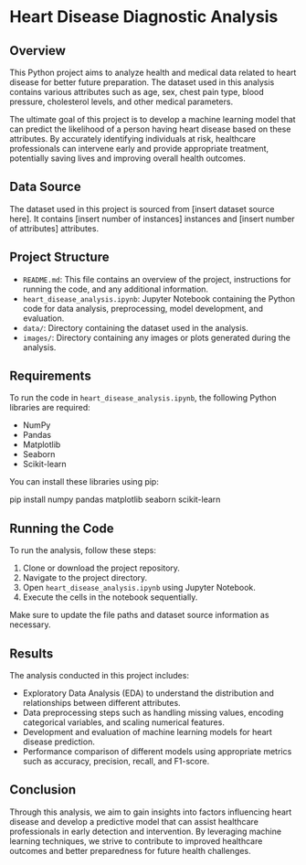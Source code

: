 # Heart Disease Diagnostic Analysis

## Overview

This Python project aims to analyze health and medical data related to heart disease for better future preparation. The dataset used in this analysis contains various attributes such as age, sex, chest pain type, blood pressure, cholesterol levels, and other medical parameters.

The ultimate goal of this project is to develop a machine learning model that can predict the likelihood of a person having heart disease based on these attributes. By accurately identifying individuals at risk, healthcare professionals can intervene early and provide appropriate treatment, potentially saving lives and improving overall health outcomes.

## Data Source

The dataset used in this project is sourced from [insert dataset source here]. It contains [insert number of instances] instances and [insert number of attributes] attributes. 

## Project Structure

- `README.md`: This file contains an overview of the project, instructions for running the code, and any additional information.
- `heart_disease_analysis.ipynb`: Jupyter Notebook containing the Python code for data analysis, preprocessing, model development, and evaluation.
- `data/`: Directory containing the dataset used in the analysis.
- `images/`: Directory containing any images or plots generated during the analysis.

## Requirements

To run the code in `heart_disease_analysis.ipynb`, the following Python libraries are required:

- NumPy
- Pandas
- Matplotlib
- Seaborn
- Scikit-learn

You can install these libraries using pip:

pip install numpy pandas matplotlib seaborn scikit-learn

## Running the Code

To run the analysis, follow these steps:

1. Clone or download the project repository.
2. Navigate to the project directory.
3. Open `heart_disease_analysis.ipynb` using Jupyter Notebook.
4. Execute the cells in the notebook sequentially.

Make sure to update the file paths and dataset source information as necessary.

## Results

The analysis conducted in this project includes:

- Exploratory Data Analysis (EDA) to understand the distribution and relationships between different attributes.
- Data preprocessing steps such as handling missing values, encoding categorical variables, and scaling numerical features.
- Development and evaluation of machine learning models for heart disease prediction.
- Performance comparison of different models using appropriate metrics such as accuracy, precision, recall, and F1-score.

## Conclusion

Through this analysis, we aim to gain insights into factors influencing heart disease and develop a predictive model that can assist healthcare professionals in early detection and intervention. By leveraging machine learning techniques, we strive to contribute to improved healthcare outcomes and better preparedness for future health challenges.
